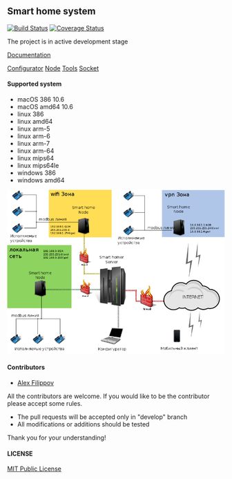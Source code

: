 Smart home system
------------------

[![Build Status](https://travis-ci.org/e154/smart-home.svg?branch=master)](https://travis-ci.org/e154/smart-home)
[![Coverage Status](https://coveralls.io/repos/github/e154/smart-home/badge.svg?branch=master)](https://coveralls.io/github/e154/smart-home?branch=master)

The project is in active development stage

[Documentation](https://e154.github.io/smart-home/)

[Configurator](https://e154.github.io/smart-home-configurator/)
[Node](https://e154.github.io/smart-home-node/)
[Tools](https://e154.github.io/smart-home-tools/)
[Socket](https://e154.github.io/smart-home-socket/)

#### Supported system
    
*   macOS 386 10.6
*   macOS amd64 10.6
*   linux 386
*   linux amd64
*   linux arm-5
*   linux arm-6
*   linux arm-7
*   linux arm-64
*   linux mips64
*   linux mips64le
*   windows 386
*   windows amd64

<img src="doc/static/img/default_network.png" alt="smart-home map" width="630">

#### Contributors

- [Alex Filippov](https://github.com/e154)

All the contributors are welcome. If you would like to be the contributor please accept some rules.
- The pull requests will be accepted only in "develop" branch
- All modifications or additions should be tested

Thank you for your understanding!

#### LICENSE

[MIT Public License](https://github.com/e154/smart-home/blob/master/LICENSE)